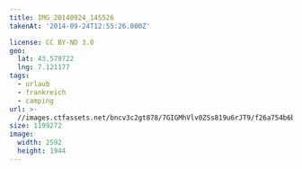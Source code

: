 ```yaml
---
title: IMG_20140924_145526
takenAt: '2014-09-24T12:55:26.000Z'

license: CC BY-ND 3.0
geo:
  lat: 43.579722
  lng: 7.121177
tags:
  - urlaub
  - frankreich
  - camping
url: >-
  //images.ctfassets.net/bncv3c2gt878/7GIGMhVlv0ZSs819u6rJT9/f26a754b6bd8c476ba043e7cfb486145/img_20140924_145526_28208951192_o
size: 1199272
image:
  width: 2592
  height: 1944
---
```

